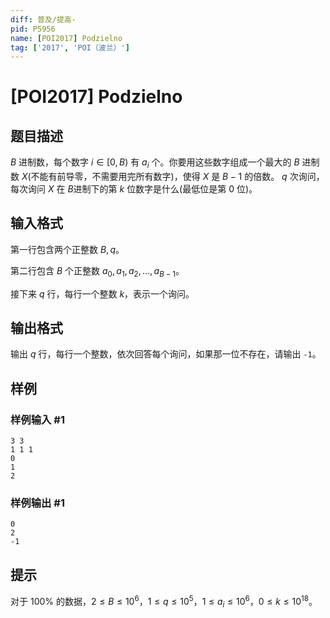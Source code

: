 ```yaml
---
diff: 普及/提高-
pid: P5956
name: [POI2017] Podzielno
tag: ['2017', 'POI（波兰）']
---
```

# [POI2017] Podzielno
## 题目描述

$B$ 进制数，每个数字 $i \in [0,B)$ 有 $a_i$ 个。你要用这些数字组成一个最大的 $B$ 进制数 $X$(不能有前导零，不需要用完所有数字)，使得 $X$ 是 $B-1$ 的倍数。 $q$ 次询问，每次询问 $X$ 在 $B$进制下的第 $k$ 位数字是什么(最低位是第 $0$ 位)。 
## 输入格式

第一行包含两个正整数 $B,q$。

第二行包含 $B$ 个正整数 $a_0,a_1,a_2,...,a_{B-1}$。

接下来 $q$ 行，每行一个整数 $k$，表示一个询问。
## 输出格式

输出 $q$ 行，每行一个整数，依次回答每个询问，如果那一位不存在，请输出 `-1`。
## 样例

### 样例输入 #1
```
3 3
1 1 1
0
1
2
```
### 样例输出 #1
```
0
2 
-1
```
## 提示

对于 $100\%$ 的数据，$2\le B\le10^6$，$1\le q\le 10^5$，$1\le a_i\le10^6$，$0\le k\le10^{18}$。
